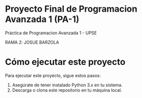 # Proyecto Final de Programacion Avanzada 1 (PA-1)

Práctica de Programacion Avanzada 1 - UPSE


RAMA 2: JOSUE BARZOLA


# Cómo ejecutar este proyecto

Para ejecutar este proyecto, sigue estos pasos:
1. Asegúrate de tener instalado Python 3.x en tu sistema.
2. Descarga o clona este repositorio en tu máquina local.

